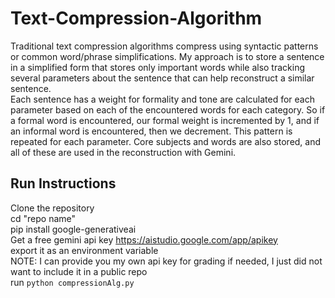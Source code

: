 # Text-Compression-Algorithm  

Traditional text compression algorithms compress using syntactic patterns or common word/phrase simplifications. My approach is to store a sentence in a simplified form that stores only important words while also tracking several parameters about the sentence that can help reconstruct a similar sentence.  
Each sentence has a weight for formality and tone are calculated for each parameter based on each of the encountered words for each category. So if a formal word is encountered, our formal weight is incremented by 1, and if an informal word is encountered, then we decrement. This pattern is repeated for each parameter. Core subjects and words are also stored, and all of these are used in the reconstruction with Gemini.  

## Run Instructions 
Clone the repository  
cd "repo name"  
pip install google-generativeai  
Get a free gemini api key https://aistudio.google.com/app/apikey  
export it as an environment variable  
NOTE: I can provide you my own api key for grading if needed, I just did not want to include it in a public repo  
run `python compressionAlg.py`  
